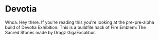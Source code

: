 # Devotia
Whoa. Hey there. If you're reading this you're looking at the pre-pre-alpha build of Devotia Exhibition. This is a buildfile hack of Fire Emblem: The Sacred Stones made by Dragz GigaExcalibur.